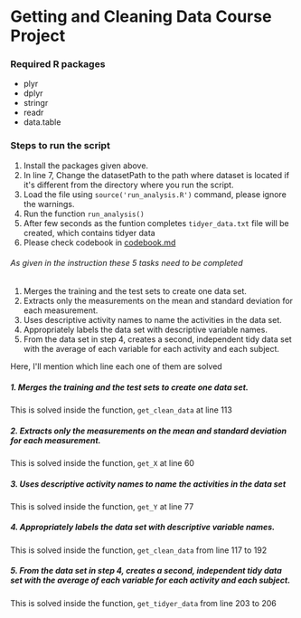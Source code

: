 # Getting and Cleaning Data Course Project

### Required R packages
- plyr
- dplyr
- stringr
- readr
- data.table

### Steps to run the script
1. Install the packages given above.
2. In line 7, Change the datasetPath to the path where dataset is located if it's different from the directory where you run the script.
3. Load the file using `source('run_analysis.R')` command, please ignore the warnings.
4. Run the function `run_analysis()`
5. After few seconds as the funtion completes `tidyer_data.txt` file will be created, which contains tidyer data
6. Please check codebook in [codebook.md](https://github.com/siraj94farhan/datacleaning/blob/master/codebook.md)

###### As given in the instruction these 5 tasks need to be completed

1. Merges the training and the test sets to create one data set.
2. Extracts only the measurements on the mean and standard deviation for each measurement.
3. Uses descriptive activity names to name the activities in the data set.
4. Appropriately labels the data set with descriptive variable names.
5. From the data set in step 4, creates a second, independent tidy data set with the average of each variable for each activity and each subject.

Here, I'll mention which line each one of them are solved

##### 1. Merges the training and the test sets to create one data set.
This is solved inside the function, `get_clean_data` at line 113

##### 2. Extracts only the measurements on the mean and standard deviation for each measurement.
This is solved inside the function, `get_X` at line 60

##### 3. Uses descriptive activity names to name the activities in the data set
This is solved inside the function, `get_Y` at line 77

##### 4. Appropriately labels the data set with descriptive variable names.
This is solved inside the function, `get_clean_data` from line 117 to 192

##### 5. From the data set in step 4, creates a second, independent tidy data set with the average of each variable for each activity and each subject.
This is solved inside the function, `get_tidyer_data` from line 203 to 206
